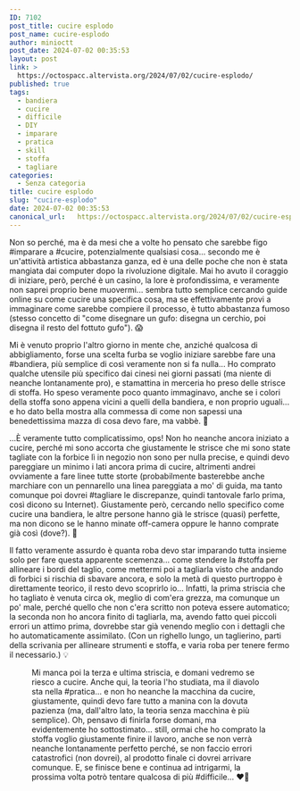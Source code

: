 ```yaml
---
ID: 7102
post_title: cucire esplodo
post_name: cucire-esplodo
author: minioctt
post_date: 2024-07-02 00:35:53
layout: post
link: >
  https://octospacc.altervista.org/2024/07/02/cucire-esplodo/
published: true
tags:
  - bandiera
  - cucire
  - difficile
  - DIY
  - imparare
  - pratica
  - skill
  - stoffa
  - tagliare
categories:
  - Senza categoria
title: cucire esplodo
slug: "cucire-esplodo"
date: 2024-07-02 00:35:53
canonical_url:   https://octospacc.altervista.org/2024/07/02/cucire-esplodo/
---
```

<!-- wp:paragraph -->
<p markdown="1">Non so perché, ma è da mesi che a volte ho pensato che sarebbe figo #imparare a #cucire, potenzialmente qualsiasi cosa... secondo me è un'attività artistica abbastanza ganza, ed è una delle poche che non è stata mangiata dai computer dopo la rivoluzione digitale. Mai ho avuto il coraggio di iniziare, però, perché è un casino, la lore è profondissima, e veramente non saprei proprio bene muovermi... sembra tutto semplice cercando guide online su come cucire una specifica cosa, ma se effettivamente provi a immaginare come sarebbe compiere il processo, è tutto abbastanza fumoso (stesso concetto di "come disegnare un gufo: disegna un cerchio, poi disegna il resto del fottuto gufo"). 😱</p>
<!-- /wp:paragraph -->

<!-- wp:paragraph -->
<p markdown="1">Mi è venuto proprio l'altro giorno in mente che, anziché qualcosa di abbigliamento, forse una scelta furba se voglio iniziare sarebbe fare una #bandiera, più semplice di così veramente non si fa nulla... Ho comprato qualche utensile più specifico dai cinesi nei giorni passati (ma niente di neanche lontanamente pro), e stamattina in merceria ho preso delle strisce di stoffa. Ho speso veramente poco quanto immaginavo, anche se i colori della stoffa sono appena vicini a quelli della bandiera, e non proprio uguali... e ho dato bella mostra alla commessa di come non sapessi una benedettissima mazza di cosa devo fare, ma vabbè. 🥺</p>
<!-- /wp:paragraph -->

<!-- wp:paragraph -->
<p markdown="1">...È veramente tutto complicatissimo, ops! Non ho neanche ancora iniziato a cucire, perché mi sono accorta che giustamente le strisce che mi sono state tagliate con la forbice lì in negozio non sono per nulla precise, e quindi devo pareggiare un minimo i lati ancora prima di cucire, altrimenti andrei ovviamente a fare linee tutte storte (probabilmente basterebbe anche marchiare con un pennarello una linea pareggiata a mo' di guida, ma tanto comunque poi dovrei #tagliare le discrepanze, quindi tantovale farlo prima, così dicono su Internet). Giustamente però, cercando nello specifico come cucire una bandiera, le altre persone hanno già le strisce (quasi) perfette, ma non dicono se le hanno minate off-camera oppure le hanno comprate già così (dove?). 📑</p>
<!-- /wp:paragraph -->

<!-- wp:paragraph -->
<p markdown="1">Il fatto veramente assurdo è quanta roba devo star imparando tutta insieme solo per fare questa apparente scemenza... come stendere la #stoffa per allineare i bordi del taglio, come mettermi poi a tagliarla visto che andando di forbici si rischia di sbavare ancora, e solo la metà di questo purtroppo è direttamente teorico, il resto devo scoprirlo io... Infatti, la prima striscia che ho tagliato è venuta circa ok, meglio di com'era grezza, ma comunque un po' male, perché quello che non c'era scritto non poteva essere automatico; la seconda non ho ancora finito di tagliarla, ma, avendo fatto quei piccoli errori un attimo prima, dovrebbe star già venendo meglio con i dettagli che ho automaticamente assimilato. (Con un righello lungo, un taglierino, parti della scrivania per allineare strumenti e stoffa, e varia roba per tenere fermo il necessario.) 💡</p>
<!-- /wp:paragraph -->

<!-- wp:paragraph -->
<p markdown="1"></p>
<!-- /wp:paragraph -->

<!-- wp:image {"id":7106,"sizeSlug":"large"} -->
<figure class="wp-block-image size-large"><img src="https://octospacc.github.io/microblog-mirror/assets/uploads/2024/07/img_20240702_0034436209288454469156835-960x720.jpg" alt="" class="wp-image-7106"/><figcaption class="wp-element-caption">Mi manca poi la terza e ultima striscia, e domani vedremo se riesco a cucire. Anche qui, la teoria l'ho studiata, ma il diavolo sta nella #pratica... e non ho neanche la macchina da cucire, giustamente, quindi devo fare tutto a manina con la dovuta pazienza (ma, dall'altro lato, la teoria senza macchina è più semplice). Oh, pensavo di finirla forse domani, ma evidentemente ho sottostimato... still, ormai che ho comprato la stoffa voglio giustamente finire il lavoro, anche se non verrà neanche lontanamente perfetto perché, se non faccio errori catastrofici (non dovrei), al prodotto finale ci dovrei arrivare comunque. E, se finisce bene e continua ad intrigarmi, la prossima volta potrò tentare qualcosa di più #difficile... ❤️‍🔥</figcaption></figure>
<!-- /wp:image -->